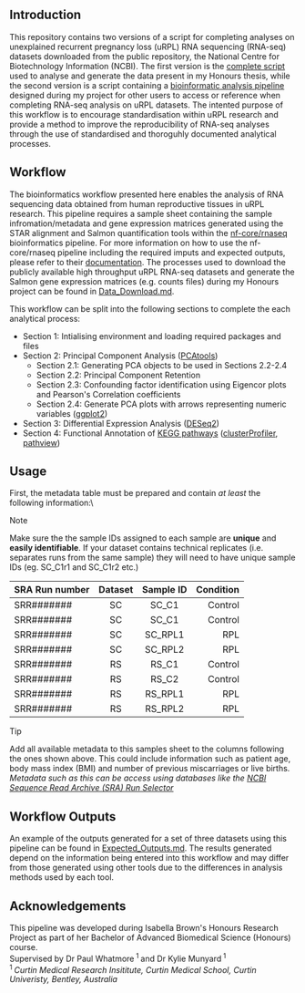 ## Introduction
This repository contains two versions of a script for completing analyses on unexplained recurrent pregnancy loss (uRPL) RNA sequencing (RNA-seq) datasets downloaded from the public repository, the National Centre for Biotechnology Information (NCBI). 
The first version is the [complete script](Complete_script.R) used to analyse and generate the data present in my Honours thesis, while the second version is a script containing a [bioinformatic analysis pipeline](RNAseq_workflow.R) designed during my project for other users to access or reference when completing RNA-seq analysis on uRPL datasets. The intented purpose of this workflow is to encourage standardisation within uRPL research and provide a method to improve the reproducibility of RNA-seq analyses through the use of standardised and thoroguhly documented analytical processes. 

## Workflow 
The bioinformatics workflow presented here enables the analysis of RNA sequencing data obtained from human reproductive tissues in uRPL research. This pipeline requires a sample sheet containing the sample infromation/metadata and gene expression matrices generated using the STAR alignment and Salmon quantification tools within the [nf-core/rnaseq](https://github.com/nf-core/rnaseq) bioinformatics pipeline. For more information on how to use the nf-core/rnaseq pipeline including the required imputs and expected outputs, please refer to their [documentation](https://nf-co.re/rnaseq/latest/). 
The processes used to download the publicly available high throughput uRPL RNA-seq datasets and generate the Salmon gene expression matrices (e.g. counts files) during my Honours project can be found in [Data_Download.md](Data_Download.md).

This workflow can be split into the following sections to complete the each analytical process:
* Section 1: Intialising environment and loading required packages and files 
* Section 2: Principal Component Analysis ([PCAtools](https://bioconductor.org/packages/devel/bioc/vignettes/PCAtools/inst/doc/PCAtools.html))
  - Section 2.1: Generating PCA objects to be used in Sections 2.2-2.4
  - Section 2.2: Principal Component Retention 
  - Section 2.3: Confounding factor identification using Eigencor plots and Pearson's Correlation coefficients
  - Section 2.4: Generate PCA plots with arrows representing numeric variables ([ggplot2](https://ggplot2.tidyverse.org/))
* Section 3: Differential Expression Analysis ([DESeq2](https://bioconductor.org/packages/devel/bioc/vignettes/DESeq2/inst/doc/DESeq2.html))
* Section 4: Functional Annotation of [KEGG pathways](http://www.kegg.jp/) ([clusterProfiler](https://www.bioconductor.org/packages//2.10/bioc/html/clusterProfiler.html), [pathview](https://pathview.r-forge.r-project.org/))

## Usage
First, the metadata table must be prepared and contain *at least* the following information:\
> [!NOTE]
> Make sure the the sample IDs assigned to each sample are __unique__ and __easily identifiable__. If your dataset contains technical replicates (i.e. separates runs from the same sample) they will need to have unique sample IDs (eg. SC_C1r1 and SC_C1r2 etc.)

| SRA Run number | Dataset | Sample ID | Condition |
|:---------------|:-------:|:---------:|----------:|
| SRR####### | SC | SC_C1 | Control |
| SRR####### | SC | SC_C1 | Control |
| SRR####### | SC | SC_RPL1 | RPL |
| SRR####### | SC | SC_RPL2 | RPL |
| SRR####### | RS | RS_C1 | Control |
| SRR####### | RS | RS_C2 | Control |
| SRR####### | RS | RS_RPL1 | RPL |
| SRR####### | RS | RS_RPL2 | RPL |

> [!TIP]
> Add all available metadata to this samples sheet to the columns following the ones shown above. This could include information such as patient age, body mass index (BMI) and number of previous miscarriages or live births. _Metadata such as this can be access using databases like the [NCBI Sequence Read Archive (SRA) Run Selector](https://www.ncbi.nlm.nih.gov/Traces/study/)_

## Workflow Outputs
An example of the outputs generated for a set of three datasets using this pipeline can be found in [Expected_Outputs.md](Expected_outputs.md). The results generated depend on the information being entered into this workflow and may differ from those generated using other tools due to the differences in analysis methods used by each tool. 


## Acknowledgements
This pipeline was developed during Isabella Brown's Honours Research Project as part of her Bachelor of Advanced Biomedical Science (Honours) course.\
Supervised by Dr Paul Whatmore<sup> 1 </sup> and Dr Kylie Munyard<sup> 1 </sup>\
    <sup> 1 </sup> _Curtin Medical Research Insititute, Curtin Medical School, Curtin Univeristy, Bentley, Australia_




